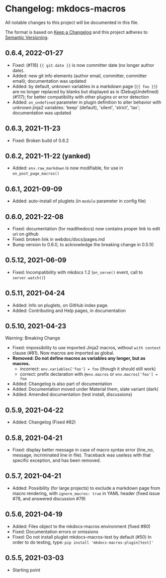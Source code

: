# Changelog: mkdocs-macros

All notable changes to this project will be documented in this file.

The format is based on [Keep a Changelog](https://keepachangelog.com/en/1.0.0/) and this project adheres to [Semantic Versioning](https://semver.org/spec/v2.0.0.html).

## 0.6.4, 2022-01-27

* Fixed: (#118) `{{ git.date }}` is now committer date (no longer author date).
* Added: new git info elements (author email, committer, committer email); 
         documentation was updated
* Added: by default, unknown variables in a markdown page (`{{ foo }}`)
         are no longer replaced by blanks but displayed as is (DebugUndefined) (#117);
         for better compatibility with other plugins or error detection
* Added: `on_undefined` parameter in plugin definition to alter behavior 
         with unknown jinja2 variables: 'keep' (default), 'silent', 'strict', 'lax';
         documentation was updated

## 0.6.3, 2021-11-23

* Fixed: Broken build of 0.6.2

## 0.6.2, 2021-11-22 (yanked)

* Added: `env.raw_markdown` is now modifiable, for use in `on_post_page_macros()`

## 0.6.1, 2021-09-09

* Added: auto-install of pluglets (in `module` parameter in config file)

## 0.6.0, 2021-22-08

* Fixed: documentation (for readthedocs) now contains proper
         link to edit uri on github
* Fixed: broken link in webdoc/docs/pages.md
* Bump version to 0.6.0, to acknowledge the breaking change in 0.5.10

## 0.5.12, 2021-06-09

* Fixed: Incompatibility with mkdocs 1.2
         (`on_serve()` event, call to `server.watch()`)

## 0.5.11, 2021-04-24

* Added: Info on pluglets, on GitHub index page.
* Added: Contributing and Help pages, in documentation

## 0.5.10, 2021-04-23

Warning: Breaking Change

* Fixed: impossibility to use imported Jinja2 macros, without `with context`
    clause (#81). Now macros are imported as global.
* **Removed: Do not define macros as variables any longer, but as macros.**
    - incorrect: `env.variables['foo'] = foo` (though it should still work)
    - correct: prefix declaration with `@env.macros` 
      or `env.macros['foo'] = foo`
* Added: Changelog is also part of documentation
* Added: Documentation moved under Material them, slate variant (dark)
* Added: Amended documentation (test install, discussions)

## 0.5.9, 2021-04-22

* Added: Changelog (Fixed #82)


## 0.5.8, 2021-04-21

* Fixed: display better message in case of macro syntax error 
    (line_no, message, incriminated line in file).
    Traceback was useless with that specific exception, and has been removed.

## 0.5.7, 2021-04-21

* Added: Possibility (for large projects) to exclude a markdown page 
    from macro rendering, with `ignore_macros: true` in YAML header
    (fixed issue #78, and answered discussion #79)

## 0.5.6, 2021-04-19

* Added: Files object to the mkdocs-macros environment (fixed #80)
* Fixed: Documentation errors or omissions
* Fixed: Do not install pluglet mkdocs-macros-test by default (#50)
    In order to do testing, 
    type: `pip install 'mkdocs-macros-plugin[test]'`

## 0.5.5, 2021-03-03

* Starting point
